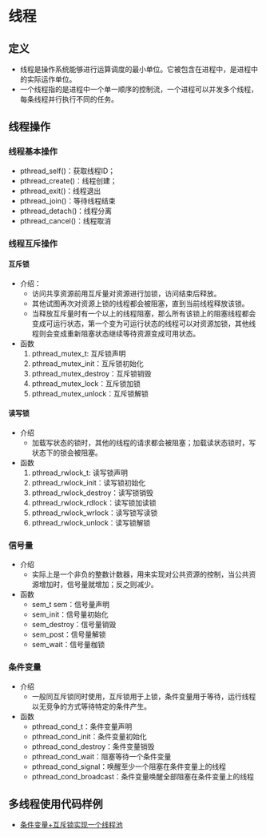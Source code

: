 # 线程
## 定义
+ 线程是操作系统能够进行运算调度的最小单位。它被包含在进程中，是进程中的实际运作单位。
+ 一个线程指的是进程中一个单一顺序的控制流，一个进程可以并发多个线程，每条线程并行执行不同的任务。

## 线程操作
### 线程基本操作
+ pthread_self()：获取线程ID；
+ pthread_create()：线程创建；
+ pthread_exit()：线程退出
+ pthread_join()：等待线程结束
+ pthread_detach()：线程分离
+ pthread_cancel()：线程取消


### 线程互斥操作
#### 互斥锁
+ 介绍：
    - 访问共享资源前用互斥量对资源进行加锁，访问结束后释放。
    - 其他试图再次对资源上锁的线程都会被阻塞，直到当前线程释放该锁。
    - 当释放互斥量时有一个以上的线程阻塞，那么所有该锁上的阻塞线程都会变成可运行状态，第一个变为可运行状态的线程可以对资源加锁，其他线程则会变成重新阻塞状态继续等待资源变成可用状态。
+ 函数
    1. pthread_mutex_t: 互斥锁声明
    2. pthread_mutex_init：互斥锁初始化
    3. pthread_mutex_destroy：互斥锁销毁
    4. pthread_mutex_lock：互斥锁加锁
    5. pthread_mutex_unlock：互斥锁解锁

#### 读写锁
+ 介绍
    + 加载写状态的锁时，其他的线程的请求都会被阻塞；加载读状态锁时，写状态下的锁会被阻塞。
+ 函数
    1. pthread_rwlock_t: 读写锁声明
    2. pthread_rwlock_init：读写锁初始化
    3. pthread_rwlock_destroy：读写锁销毁
    4. pthread_rwlock_rdlock：读写锁加读锁
    5. pthread_rwlock_wrlock：读写锁写读锁
    5. pthread_rwlock_unlock：读写锁解锁

### 信号量
+ 介绍
    - 实际上是一个非负的整数计数器，用来实现对公共资源的控制，当公共资源增加时，信号量就增加；反之则减少。
+ 函数
    + sem_t sem：信号量声明
    + sem_init：信号量初始化
    + sem_destroy：信号量销毁
    + sem_post：信号量解锁
    + sem_wait：信号量枷锁

### 条件变量
+ 介绍
    - 一般同互斥锁同时使用，互斥锁用于上锁，条件变量用于等待，运行线程以无竞争的方式等待特定的条件产生。
+ 函数
    + pthread_cond_t：条件变量声明
    + pthread_cond_init：条件变量初始化
    + pthread_cond_destroy：条件变量销毁
    + pthread_cond_wait：阻塞等待一个条件变量
    + pthread_cond_signal：唤醒至少一个阻塞在条件变量上的线程
    + pthread_cond_broadcast：条件变量唤醒全部阻塞在条件变量上的线程

## 多线程使用代码样例
+ [条件变量+互斥锁实现一个线程池](https://www.cnblogs.com/wanghao-boke/p/11443241.html)
